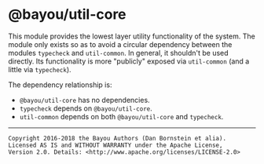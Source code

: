 @bayou/util-core
================

This module provides the lowest layer utility functionality of the system. The
module only exists so as to avoid a circular dependency between the modules
`typecheck` and `util-common`. In general, it shouldn't be used directly. Its
functionality is more "publicly" exposed via `util-common` (and a little via
`typecheck`).

The dependency relationship is:

* `@bayou/util-core` has no dependencies.
* `typecheck` depends on `@bayou/util-core`.
* `util-common` depends on both `@bayou/util-core` and `typecheck`.

- - - - - - - - - -

```
Copyright 2016-2018 the Bayou Authors (Dan Bornstein et alia).
Licensed AS IS and WITHOUT WARRANTY under the Apache License,
Version 2.0. Details: <http://www.apache.org/licenses/LICENSE-2.0>
```
